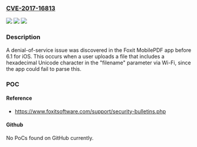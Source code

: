 ### [CVE-2017-16813](https://cve.mitre.org/cgi-bin/cvename.cgi?name=CVE-2017-16813)
![](https://img.shields.io/static/v1?label=Product&message=n%2Fa&color=blue)
![](https://img.shields.io/static/v1?label=Version&message=n%2Fa&color=blue)
![](https://img.shields.io/static/v1?label=Vulnerability&message=n%2Fa&color=brighgreen)

### Description

A denial-of-service issue was discovered in the Foxit MobilePDF app before 6.1 for iOS. This occurs when a user uploads a file that includes a hexadecimal Unicode character in the "filename" parameter via Wi-Fi, since the app could fail to parse this.

### POC

#### Reference
- https://www.foxitsoftware.com/support/security-bulletins.php

#### Github
No PoCs found on GitHub currently.

